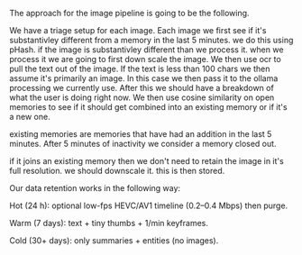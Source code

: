 The approach for the image pipeline is going to be the following.

We have a triage setup for each image. 
Each image we first see if it's substantivley different from a memory in the last 5 minutes. we do this using pHash.
if the image is substantivley different than we process it.
when we process it we are going to first down scale the image. We then use ocr to pull the text out of the image.
If the text is less than 100 chars we then assume it's primarily an image. In this case we then pass it to the ollama processing we currently use.
After this we should have a breakdown of what the user is doing right now. We then use cosine similarity on open memories to see if it should get combined into an existing memory or if it's a new one.

existing memories are memories that have had an addition in the last 5 minutes. After 5 minutes of inactivity we consider a memory closed out.

if it joins an existing memory then we don't need to retain the image in it's full resolution. we should downscale it. this is then stored.

Our data retention works in the following way:

Hot (24 h): optional low-fps HEVC/AV1 timeline (0.2–0.4 Mbps) then purge.

Warm (7 days): text + tiny thumbs + 1/min keyframes.

Cold (30+ days): only summaries + entities (no images).

